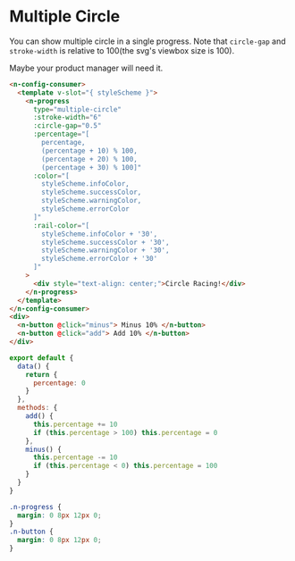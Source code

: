 # Multiple Circle

You can show multiple circle in a single progress. Note that `circle-gap` and `stroke-width` is relative to 100(the svg's viewbox size is 100).

Maybe your product manager will need it.

```html
<n-config-consumer>
  <template v-slot="{ styleScheme }">
    <n-progress
      type="multiple-circle"
      :stroke-width="6"
      :circle-gap="0.5"
      :percentage="[
        percentage,
        (percentage + 10) % 100,
        (percentage + 20) % 100,
        (percentage + 30) % 100]"
      :color="[
        styleScheme.infoColor,
        styleScheme.successColor,
        styleScheme.warningColor,
        styleScheme.errorColor
      ]"
      :rail-color="[
        styleScheme.infoColor + '30',
        styleScheme.successColor + '30',
        styleScheme.warningColor + '30',
        styleScheme.errorColor + '30'
      ]"
    >
      <div style="text-align: center;">Circle Racing!</div>
    </n-progress>
  </template>
</n-config-consumer>
<div>
  <n-button @click="minus"> Minus 10% </n-button>
  <n-button @click="add"> Add 10% </n-button>
</div>
```

```js
export default {
  data() {
    return {
      percentage: 0
    }
  },
  methods: {
    add() {
      this.percentage += 10
      if (this.percentage > 100) this.percentage = 0
    },
    minus() {
      this.percentage -= 10
      if (this.percentage < 0) this.percentage = 100
    }
  }
}
```

```css
.n-progress {
  margin: 0 8px 12px 0;
}
.n-button {
  margin: 0 8px 12px 0;
}
```
